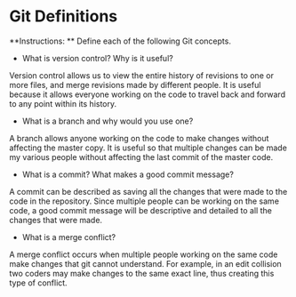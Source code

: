 # Git Definitions

**Instructions: ** Define each of the following Git concepts.

* What is version control?  Why is it useful?

Version control allows us to view the entire history of revisions to one or more files, and merge revisions made by different people.  It is useful because it allows everyone working on the code to travel back and forward to any point within its history.

* What is a branch and why would you use one?

A branch allows anyone working on the code to make changes without affecting the master copy.  It is useful so that multiple changes can be made my various people without affecting the last commit of the master code.

* What is a commit? What makes a good commit message?

A commit can be described as saving all the changes that were made to the code in the repository.  Since multiple people can be working on the same code, a good commit message will be descriptive and detailed to all the changes that were made.

* What is a merge conflict?

A merge conflict occurs when multiple people working on the same code make changes that git cannot understand.  For example, in an edit collision two coders may make changes to the same exact line, thus creating this type of conflict.